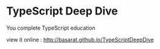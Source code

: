 TypeScript Deep Dive
==================

You complete TypeScript education

view it online : http://basarat.github.io/TypeScriptDeepDive
